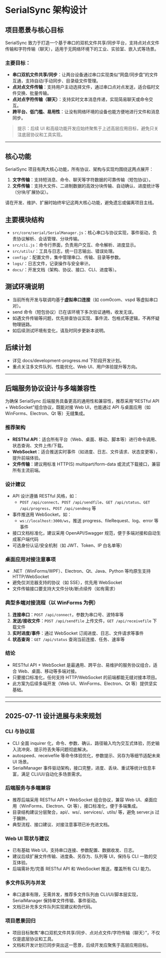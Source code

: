 # SerialSync 架构设计

## 项目愿景与核心目标

SerialSync 致力于打造一个基于串口的双机文件共享/同步平台，支持点对点文件传输和字符传输（聊天），适用于无网络环境下的工业、实验室、嵌入式等场景。

### 主要目标：
- **串口双机文件共享/同步**：让两台设备通过串口实现类似“网盘/同步盘”的文件互通，支持自动/手动同步、目录级文件管理。
- **点对点文件传输**：支持用户主动选择文件，通过串口点对点发送，适合临时文件交换、批量传输。
- **点对点字符传输（聊天）**：支持实时文本消息传递，实现简易聊天或命令交互。
- **跨平台、低门槛、易用性**：让没有网络环境的设备也能方便地进行文件和消息同步。

> 提示：后续 UI 和高级功能开发应始终聚焦于上述高层应用目标，避免只关注底层协议和工具实现。

---

## 核心功能

SerialSync 项目有两大核心功能，所有协议、架构与实现均围绕这两点展开：

1. **文字传输**：支持短消息、命令、聊天等字符数据的可靠传输（短包协议）。
2. **文件传输**：支持大文件、二进制数据的高效分块传输、自动确认、进度统计等（分块/扩展协议）。

请在开发、维护、扩展时始终牢记这两大核心功能，避免遗忘或偏离项目主线。

## 主要模块结构

- `src/core/serial/SerialManager.js`：核心串口与协议实现，事件驱动，负责协议解析、会话管理、分块传输。
- `src/cli.js`：命令行界面，负责用户交互、命令解析、进度显示。
- `src/utils/`：工具与日志，统一日志输出、错误处理。
- `config/`：配置文件，集中管理串口、传输、目录等参数。
- `logs/`：日志文件，记录操作与安全审计。
- `docs/`：开发文档（架构、协议、接口、CLI、进度等）。

## 测试环境说明

- 当前所有开发与联调均基于**虚拟串口连接**（如 com0com、vspd 等虚拟串口对）。
- send 命令（短包协议）已在该环境下多次验证通畅，收发无误。
- 如遇文件传输等问题，优先排查协议实现、事件流、包格式等逻辑，不再怀疑物理链路。
- 如后续测试环境有变化，请及时同步更新本说明。

## 后续计划

- 详见 docs/development-progress.md 下阶段开发计划。
- 重点关注多文件队列、性能优化、Web UI、用户体验提升等方向。 

---

## 后端服务协议设计与多端兼容性

为确保 SerialSync 后端服务具备更高的通用性和兼容性，推荐采用“RESTful API + WebSocket”组合协议，既能对接 Web UI，也能通过 API 与桌面应用（如 WinForms、Electron、Qt 等）无缝集成。

### 推荐架构
- **RESTful API**：适合所有平台（Web、桌面、移动、脚本等）进行命令调用、状态查询、文件上传/下载。
- **WebSocket**：适合推送实时事件（如进度、日志、文件请求、状态变更等），提升前端体验。
- **文件传输**：建议用标准 HTTP(S) multipart/form-data 或流式下载接口，兼容所有主流前端。

### 设计建议
- API 设计遵循 RESTful 风格，如：
  - `POST /api/connect`、`POST /api/sendfile`、`GET /api/status`、`GET /api/progress`、`POST /api/sendmsg` 等
- 事件推送用 WebSocket，如：
  - `ws://localhost:3000/ws`，推送 progress、fileRequest、log、error 等事件
- 接口文档标准化，建议采用 OpenAPI/Swagger 规范，便于多端对接和自动生成客户端代码
- 可选身份认证/安全机制（如 JWT、Token、IP 白名单等）

### 桌面应用对接注意事项
- .NET（WinForms/WPF）、Electron、Qt、Java、Python 等均原生支持 HTTP/WebSocket
- 避免仅浏览器支持的协议（如 SSE），优先用 WebSocket
- 文件传输接口要支持大文件分块/断点续传（如有需求）

### 典型多端对接流程（以 WinForms 为例）
1. **连接串口**：`POST /api/connect`，参数为串口号、波特率等
2. **发送/接收文件**：`POST /api/sendfile` 上传文件，`GET /api/receivefile` 下载文件
3. **实时进度/事件**：通过 WebSocket 订阅进度、日志、文件请求等事件
4. **状态查询**：`GET /api/status` 查询当前连接、任务、速率等

### 结论
- RESTful API + WebSocket 是最通用、跨平台、易维护的服务协议组合，适合 Web、桌面、移动等多端对接。
- 只要接口标准化，任何支持 HTTP/WebSocket 的前端都能无缝对接本项目。
- 此方案为后续多端开发（Web UI、WinForms、Electron、Qt 等）提供坚实基础。

--- 

---

## 2025-07-11 设计进展与未来规划

### CLI 与协议层
- CLI 全面 inquirer 化，命令、参数、确认、路径输入均为交互式体验，历史输入流冲突、提示符丢失等问题彻底解决。
- autospeed、receivefile 等命令体验优化，参数提示、另存为等细节适配未来 UI 场景。
- SerialManager 事件驱动架构，接口完整，进度、丢块、重试等统计信息丰富，满足 CLI/UI/自动化多场景需求。

### 后端服务与多端兼容
- 推荐后端采用 RESTful API + WebSocket 组合协议，兼容 Web UI、桌面应用（WinForms、Electron、Qt 等），接口标准化，便于多端集成。
- 目录结构建议分层聚合，api/、ws/、services/、utils/ 等，避免 server.js 过于臃肿。
- 典型流程、接口建议、对接注意事项已补充进文档。

### Web UI 现状与建议
- 已有基础 Web UI，支持串口连接、参数配置、数据收发、日志。
- 建议后续扩展文件传输、进度条、另存为、队列等 UI，保持与 CLI 一致的交互体验。
- 后端需补充/完善 RESTful API 和 WebSocket 推送，覆盖所有 CLI 能力。

### 多文件队列与并发
- 串口速率有限，无需并发，推荐多文件队列由 CLI/UI/脚本层实现，SerialManager 保持单文件传输、事件驱动。
- 文档已补充多文件队列实现建议和伪代码。

### 项目愿景回归
- 项目目标聚焦“串口双机文件共享/同步、点对点文件/字符传输（聊天）”，不仅仅是底层协议和工具。
- 文档和开发计划已同步突出这一愿景，后续开发应聚焦于高层应用目标。

--- 